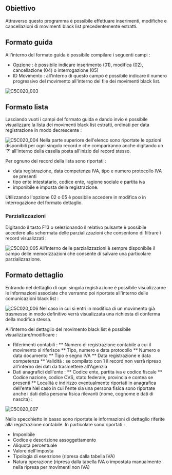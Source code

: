 ## Obiettivo

Attraverso questo programma è possibile effettuare inserimenti, modifiche e cancellazioni di movimenti black list precedentemente estratti.

## Formato guida

All'interno del formato guida è possibile compilare i seguenti campi : 
 * Opzione :  è possibile indicare inserimento (01), modifica (02), cancellazione (04) o interrogazione (05)
 * ID Movimento :  all'interno di questo campo è possibile indicare il numero progressivo del movimento all'interno del file dei movimenti black list.

![C5C020_003](http://localhost:3000/immagini/MBDOC_OGG-P_C5MB01G/C5C020_003.png)
## Formato lista

Lasciando vuoti i campi del formato guida e dando invio è possibile visualizzare la lista dei movimenti black list estratti, ordinati per data registrazione in modo decrescente : 

![C5C020_004](http://localhost:3000/immagini/MBDOC_OGG-P_C5MB01G/C5C020_004.png)
Nella parte superiore dell'elenco sono riportate le opzioni disponibili per ogni singolo record e che compariranno anche digitando un '?' all'interno della casella posta all'inizio del record stesso.

Per ognuno dei record della lista sono riportati : 
 * data registrazione, data competenza IVA, tipo e numero protocollo IVA se presenti
 * tipo ente intestatario, codice ente, ragione sociale e partita iva
 * imponibile e imposta della registrazione.

Utilizzando l'opzione 02 o 05 è possibile accedere in modifica o in interrogazione del formato dettaglio.

### Parzializzazioni

Digitando il tasto F13 o selezionando il relativo pulsante è possibile accedere alla schermata delle parzializzazioni che consentono di filtrare i record visualizzati : 

![C5C020_005](http://localhost:3000/immagini/MBDOC_OGG-P_C5MB01G/C5C020_005.png)
All'interno delle parzializzazioni è sempre disponibile il campo delle memorizzazioni che consente di salvare una particolare parzializzazione.

## Formato dettaglio

Entrando nel dettaglio di ogni singola registrazione è possibile visualizzarne le informazioni associate che verranno poi riportate all'interno delle comunicazioni black list : 

![C5C020_006](http://localhost:3000/immagini/MBDOC_OGG-P_C5MB01G/C5C020_006.png)
Nel caso in cui si entri in modifica di un movimento già trasmesso in modo definitivo verrà visualizzata una richiesta di conferma della modifica stessa.

All'interno del dettaglio del movimento black list è possibile visualizzare/modificare : 
 * Riferimenti contabili : 
 ** Numero di registrazione contabile a cui il movimento si riferisce
 ** Tipo, numero e data protocollo
 ** Numero e data documento
 ** Tipo e segno IVA
 ** Data registrazione e data competenza
 ** Validità :  se compilato con 1 il record non verrà ripreso all'interno dei dati da trasmettere all'Agenzia
 * Dati anagrafici dell'ente : 
 ** Codice ente, partita iva e codice fiscale
 ** Codice nazione, codice CVS, stato federale, provincia e contea se presenti
 ** Località e indirizzo eventualmente riportati in anagrafica dell'ente
Nel caso in cui l'ente sia una persona fisica sono riportate anche i dati della persona fisica rilevanti (nome, cognome e dati di nascita) : 

![C5C020_007](http://localhost:3000/immagini/MBDOC_OGG-P_C5MB01G/C5C020_007.png)

Nello specchietto in basso sono riportate le informazioni di dettaglio riferite alla registrazione contabile. In particolare sono riportati : 
 * Imponibile
 * Codice e descrizione assoggettamento
 * Aliquota percentuale
 * Valore dell'imposta
 * Tipologia di esenzione (ripresa dalla tabella IVA)
 * Natura operazione (ripresa dalla tabella IVA o impostata manualmente nella ripresa per movimenti non IVA)





